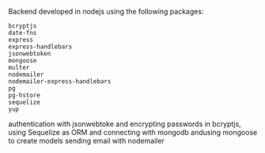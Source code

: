 Backend developed in nodejs using the following packages:

```
bcryptjs
date-fns
express
express-handlebars
jsonwebtoken
mongoose
multer
nodemailer
nodemailer-express-handlebars
pg
pg-hstore
sequelize
yup
```


authentication with jsonwebtoke and encrypting passwords in bcryptjs, using Sequelize as ORM and  connecting with mongodb andusing mongoose to create models sending email with nodemailer
